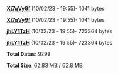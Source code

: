 [**Xj7qVy9f**](/data/Xj7qVy9f.txt) (10/02/23 - 19:55)- 1041 bytes

[**Xj7qVy9f**](/data/Xj7qVy9f.txt) (10/02/23 - 19:55)- 1041 bytes

[**jhLY1TzH**](/data/jhLY1TzH.txt) (10/02/23 - 19:55)- 723364 bytes

[**jhLY1TzH**](/data/jhLY1TzH.txt) (10/02/23 - 19:55)- 723364 bytes

**Total Datas**: 9299

**Total Size**: 62.83 MB / 62.8 MB
